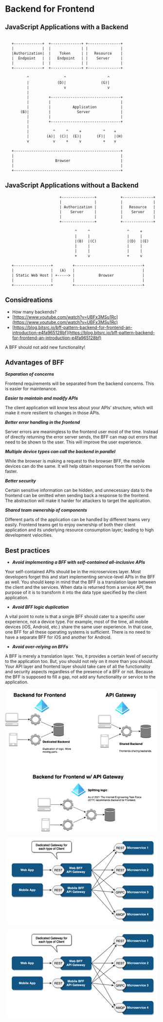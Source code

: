# Backend for Frontend

## JavaScript Applications with a Backend
```

   +-------------+  +--------------+ +---------------+
   |             |  |              | |               |
   |Authorization|  |    Token     | |   Resource    |
   |  Endpoint   |  |   Endpoint   | |    Server     |
   |             |  |              | |               |
   +-------------+  +--------------+ +---------------+

          ^                ^                   ^
          |             (D)|                (G)|
          |                v                   v
          |
          |         +--------------------------------+
          |         |                                |
          |         |          Application           |
       (B)|         |            Server              |
          |         |                                |
          |         +--------------------------------+
          |
          |           ^     ^     +          ^    +
          |        (A)|  (C)|  (E)|       (F)|    |(H)
          v           v     +     v          +    v

   +-------------------------------------------------+
   |                                                 |
   |                   Browser                       |
   |                                                 |
   +-------------------------------------------------+
```

## JavaScript Applications without a Backend
```
                         +---------------+           +--------------+
                         |               |           |              |
                         | Authorization |           |   Resource   |
                         |    Server     |           |    Server    |
                         |               |           |              |
                         +---------------+           +--------------+

                                ^     ^                 ^     +
                                |     |                 |     |
                                |(B)  |(C)              |(D)  |(E)
                                |     |                 |     |
                                |     |                 |     |
                                +     v                 +     v

   +-----------------+         +-------------------------------+
   |                 |   (A)   |                               |
   | Static Web Host | +-----> |           Browser             |
   |                 |         |                               |
   +-----------------+         +-------------------------------+
```


## Considreations
* How many backends?
* [https://www.youtube.com/watch?v=UBFx3MSu1Rc](https://www.youtube.com/watch?v=UBFx3MSu1Rc)
* [https://blog.bitsrc.io/bff-pattern-backend-for-frontend-an-introduction-e4fa965128bf](https://blog.bitsrc.io/bff-pattern-backend-for-frontend-an-introduction-e4fa965128bf)

A BFF should not add new functionality!

## Advantages of BFF
___Separation of concerns___

  Frontend requirements will be separated from the backend concerns. This is easier for maintenance.

___Easier to maintain and modify APIs___

The client application will know less about your APIs’ structure, which will make it more resilient to changes in those APIs.

___Better error handling in the frontend___

Server errors are meaningless to the frontend user most of the time. Instead of directly returning the error server sends, the BFF can map out errors that need to be shown to the user. This will improve the user experience.

___Multiple device types can call the backend in parallel___

While the browser is making a request to the browser BFF, the mobile devices can do the same. It will help obtain responses from the services faster.

___Better security___

Certain sensitive information can be hidden, and unnecessary data to the frontend can be omitted when sending back a response to the frontend. The abstraction will make it harder for attackers to target the application.

___Shared team ownership of components___

Different parts of the application can be handled by different teams very easily. Frontend teams get to enjoy ownership of both their client application and its underlying resource consumption layer; leading to high development velocities.

## Best practices
* ___Avoid implementing a BFF with self-contained all-inclusive APIs___

Your self-contained APIs should be in the microservices layer. Most developers forget this and start implementing service-level APIs in the BFF as well. You should keep in mind that the BFF is a translation layer between the client and the services. When data is returned from a service API, the purpose of it is to transform it into the data type specified by the client application.

* ___Avoid BFF logic duplication___

A vital point to note is that a single BFF should cater to a specific user experience, not a device type. For example, most of the time, all mobile devices (iOS, Android, etc.) share the same user experience. In that case, one BFF for all these operating systems is sufficient. There is no need to have a separate BFF for iOS and another for Android.

* ___Avoid over-relying on BFFs___

A BFF is merely a translation layer. Yes, it provides a certain level of security to the application too. But, you should not rely on it more than you should. Your API layer and frontend layer should take care of all the functionality and security aspects regardless of the presence of a BFF or not. Because the BFF is supposed to fill a gap, not add any functionality or service to the application.


![BFF](api-overview.png "Overview")

![BFF](bff-pattern-with-microservices.png "Backend for Frontend")

![BFF](bff-pattern-with-microservices.png "Backend for Frontend")
